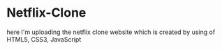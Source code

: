 # Netflix-Clone
here I'm uploading the netflix clone website which is created by using of HTML5, CSS3, JavaScript
